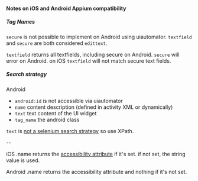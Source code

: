 #### Notes on iOS and Android Appium compatibility

##### Tag Names

`secure` is not possible to implement on Android using uiautomator. `textfield` and `secure` are both considered `edittext`.

`textfield` returns all textfields, including secure on Android. `secure` will error on Android.
on iOS `textfield` will not match secure text fields.

##### Search strategy

Android

- `android:id` is not accessible via uiautomator
- `name` content description (defined in activity XML or dynamically)
- `text` text content of the UI widget
- `tag_name` the android class

`text` is [not a selenium search strategy](https://github.com/appium/appium/issues/241#issuecomment-14582659) so use XPath.

--

iOS .name returns the [accessibility attribute](http://developer.apple.com/library/ios/#documentation/ToolsLanguages/Reference/UIAElementClassReference/UIAElement/UIAElement.html#//apple_ref/javascript/instm/UIAElement/name) if it's set. if not set, the string value is used.

Android .name returns the accessibility attribute and nothing if it's not set.
